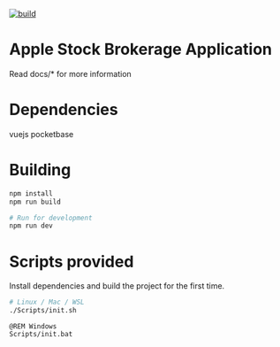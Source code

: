[![build](https://github.com/paeljojy/StockBrokerage/actions/workflows/main.yml/badge.svg)](https://github.com/paeljojy/StockBrokerage/actions/workflows/main.yml)

# Apple Stock Brokerage Application
Read docs/* for more information

# Dependencies
vuejs
pocketbase

# Building

```bash
npm install
npm run build

# Run for development
npm run dev 
```

# Scripts provided
Install dependencies and build the project for the first time.
```bash
# Linux / Mac / WSL
./Scripts/init.sh
```

```batch
@REM Windows
Scripts/init.bat 
```

